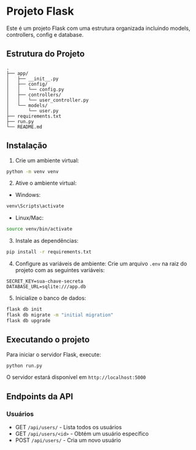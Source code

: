# Projeto Flask

Este é um projeto Flask com uma estrutura organizada incluindo models, controllers, config e database.

## Estrutura do Projeto

```
.
├── app/
│   ├── __init__.py
│   ├── config/
│   │   └── config.py
│   ├── controllers/
│   │   └── user_controller.py
│   └── models/
│       └── user.py
├── requirements.txt
├── run.py
└── README.md
```

## Instalação

1. Crie um ambiente virtual:
```bash
python -m venv venv
```

2. Ative o ambiente virtual:
- Windows:
```bash
venv\Scripts\activate
```
- Linux/Mac:
```bash
source venv/bin/activate
```

3. Instale as dependências:
```bash
pip install -r requirements.txt
```

4. Configure as variáveis de ambiente:
Crie um arquivo `.env` na raiz do projeto com as seguintes variáveis:
```
SECRET_KEY=sua-chave-secreta
DATABASE_URL=sqlite:///app.db
```

5. Inicialize o banco de dados:
```bash
flask db init
flask db migrate -m "initial migration"
flask db upgrade
```

## Executando o projeto

Para iniciar o servidor Flask, execute:
```bash
python run.py
```

O servidor estará disponível em `http://localhost:5000`

## Endpoints da API

### Usuários
- GET `/api/users/` - Lista todos os usuários
- GET `/api/users/<id>` - Obtém um usuário específico
- POST `/api/users/` - Cria um novo usuário 